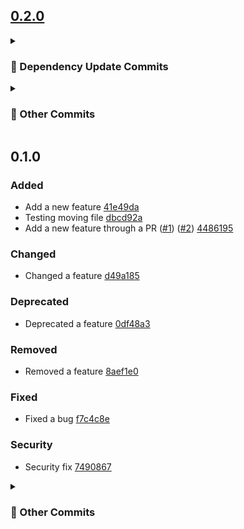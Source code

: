 ## [0.2.0](https://github.com/andrzejressel/pulumi-gestalt/compare/v0.1.0...v0.2.0)
<details>
<summary><h3>🤖 Dependency Update Commits</h3></summary>

- Some dependabot commit ([#4](https://github.com/andrzejressel/pulumi-gestalt/pull/4)) [65e2203](https://github.com/andrzejressel/pulumi-gestalt/commit/65e2203c3193b49bf1569e0ff668e10ecf4b0f71)
- Some renovate bot commit ([#3](https://github.com/andrzejressel/pulumi-gestalt/pull/3)) [ad24e8b](https://github.com/andrzejressel/pulumi-gestalt/commit/ad24e8bebef4ec45eef210f7e0fee3a1b11573e5)
</details>

<details>
<summary><h3>📝 Other Commits</h3></summary>

- Some PR feature ([#5](https://github.com/andrzejressel/pulumi-gestalt/pull/5)) [4b48329](https://github.com/andrzejressel/pulumi-gestalt/commit/4b48329684aec943deb753c20ccc0ab866aa9edb)
- Some feature [bc50f26](https://github.com/andrzejressel/pulumi-gestalt/commit/bc50f26d9f08f990a2359452d6ec9a71986f2957)
</details>

## 0.1.0
### Added
- Add a new feature [41e49da](https://github.com/andrzejressel/pulumi-gestalt/commit/41e49da000f8ad8128b6ea71b2e12a73a8af08d3)
- Testing moving file [dbcd92a](https://github.com/andrzejressel/pulumi-gestalt/commit/dbcd92a74938cd9fbdf23e9e3010a77abbc9b51b)
- Add a new feature through a PR ([#1](https://github.com/andrzejressel/pulumi-gestalt/pull/1)) ([#2](https://github.com/andrzejressel/pulumi-gestalt/pull/2)) [4486195](https://github.com/andrzejressel/pulumi-gestalt/commit/44861956443a80fe203abb5cd41fbe02082607aa)

### Changed
- Changed a feature [d49a185](https://github.com/andrzejressel/pulumi-gestalt/commit/d49a1850cf39df1c97130c64ce8c8b929cdff528)

### Deprecated
- Deprecated a feature [0df48a3](https://github.com/andrzejressel/pulumi-gestalt/commit/0df48a309da35b508b8b0b51dd99638800b0d33f)

### Removed
- Removed a feature [8aef1e0](https://github.com/andrzejressel/pulumi-gestalt/commit/8aef1e09764cb7de75a5f6ceed90df62bd138264)

### Fixed
- Fixed a bug [f7c4c8e](https://github.com/andrzejressel/pulumi-gestalt/commit/f7c4c8e4dda5e5bd32da00eb20885654386ec966)

### Security
- Security fix [7490867](https://github.com/andrzejressel/pulumi-gestalt/commit/749086783c6acf43ade3d3c8ad407902220fbc28)

<details>
<summary><h3>📝 Other Commits</h3></summary>

- Add 8_pr.yaml ([#1](https://github.com/andrzejressel/pulumi-gestalt/pull/1)) [4486195](https://github.com/andrzejressel/pulumi-gestalt/commit/44861956443a80fe203abb5cd41fbe02082607aa)
- Move 7_pr.yaml [4e750e2](https://github.com/andrzejressel/pulumi-gestalt/commit/4e750e26bffba3b2156922ccb049e1f46fefd311)
- Add 7_pr.yaml [dbcd92a](https://github.com/andrzejressel/pulumi-gestalt/commit/dbcd92a74938cd9fbdf23e9e3010a77abbc9b51b)
- Add 6_security.yaml [7490867](https://github.com/andrzejressel/pulumi-gestalt/commit/749086783c6acf43ade3d3c8ad407902220fbc28)
- Add 5_fixed.yaml [f7c4c8e](https://github.com/andrzejressel/pulumi-gestalt/commit/f7c4c8e4dda5e5bd32da00eb20885654386ec966)
- Add 4_removed.yaml [8aef1e0](https://github.com/andrzejressel/pulumi-gestalt/commit/8aef1e09764cb7de75a5f6ceed90df62bd138264)
- Add 3_deprecated.yaml [0df48a3](https://github.com/andrzejressel/pulumi-gestalt/commit/0df48a309da35b508b8b0b51dd99638800b0d33f)
- Add 2_changed.yaml [d49a185](https://github.com/andrzejressel/pulumi-gestalt/commit/d49a1850cf39df1c97130c64ce8c8b929cdff528)
- Add 1_added.yaml [41e49da](https://github.com/andrzejressel/pulumi-gestalt/commit/41e49da000f8ad8128b6ea71b2e12a73a8af08d3)
</details>


